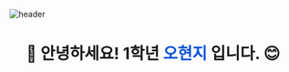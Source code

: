 
![header](https://capsule-render.vercel.app/api?type=venom&height=300&color=gradient&text=Hyuji&textBg=false&animation=fadeIn&section=header&reversal=false&fontAlignY=50&descAlign=31&descAlignY=100&fontColor=00000&fontSize=100)

# <p align="center">👋 안녕하세요! 1학년 <font color="##655D9">오현지</font> 입니다. 😊</p>
